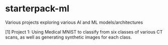 # starterpack-ml
Various projects exploring various AI and ML models/architectures 

[1] Project 1: Using Medical MNIST to classify from six classes of various CT scans, as well as generating synthetic images for each class. 
